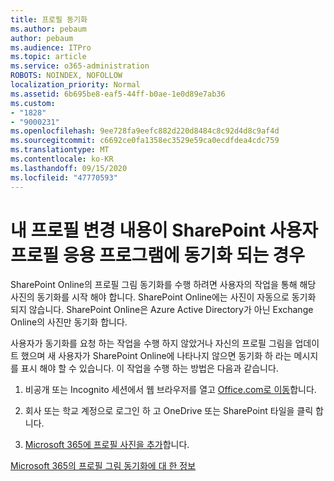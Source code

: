 ```yaml
---
title: 프로필 동기화
ms.author: pebaum
author: pebaum
ms.audience: ITPro
ms.topic: article
ms.service: o365-administration
ROBOTS: NOINDEX, NOFOLLOW
localization_priority: Normal
ms.assetid: 6b695be8-eaf5-44ff-b0ae-1e0d89e7ab36
ms.custom:
- "1828"
- "9000231"
ms.openlocfilehash: 9ee728fa9eefc882d220d8484c8c92d4d8c9af4d
ms.sourcegitcommit: c6692ce0fa1358ec3529e59ca0ecdfdea4cdc759
ms.translationtype: MT
ms.contentlocale: ko-KR
ms.lasthandoff: 09/15/2020
ms.locfileid: "47770593"
---
```

# <a name="when-do-my-profile-changes-sync-to-the-sharepoint-user-profile-application"></a>내 프로필 변경 내용이 SharePoint 사용자 프로필 응용 프로그램에 동기화 되는 경우

SharePoint Online의 프로필 그림 동기화를 수행 하려면 사용자의 작업을 통해 해당 사진의 동기화를 시작 해야 합니다. SharePoint Online에는 사진이 자동으로 동기화 되지 않습니다. SharePoint Online은 Azure Active Directory가 아닌 Exchange Online의 사진만 동기화 합니다.

사용자가 동기화를 요청 하는 작업을 수행 하지 않았거나 자신의 프로필 그림을 업데이트 했으며 새 사용자가 SharePoint Online에 나타나지 않으면 동기화 하 라는 메시지를 표시 해야 할 수 있습니다. 이 작업을 수행 하는 방법은 다음과 같습니다.

1. 비공개 또는 Incognito 세션에서 웹 브라우저를 열고 [Office.com로 이동](https://www.office.com/)합니다.

2. 회사 또는 학교 계정으로 로그인 하 고 OneDrive 또는 SharePoint 타일을 클릭 합니다.

3. [Microsoft 365에 프로필 사진을 추가](https://support.office.com/article/Add-your-profile-photo-to-Office-365-2eaf93fd-b3f1-43b9-9cdc-bdcd548435b7)합니다.

[Microsoft 365의 프로필 그림 동기화에 대 한 정보](https://support.office.com/article/Information-about-user-profile-synchronization-in-SharePoint-Online-177eb196-5887-43c9-84c3-b98a43d35129)

